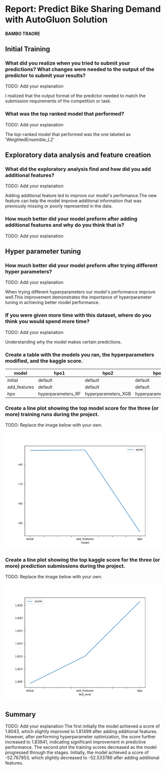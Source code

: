 # Report: Predict Bike Sharing Demand with AutoGluon Solution
#### BAMBO TRAORE

## Initial Training
### What did you realize when you tried to submit your predictions? What changes were needed to the output of the predictor to submit your results?
TODO: Add your explanation

I realized that the output format of the predictor needed to match the submission requirements of the competition or task.
### What was the top ranked model that performed?
TODO: Add your explanation


The top-ranked model that performed was the one labeled as 'WeightedEnsemble_L2'
## Exploratory data analysis and feature creation
### What did the exploratory analysis find and how did you add additional features?
TODO: Add your explanation

Adding additional feature led to improve our model's perfomance.The new feature can help the model improve additional information that was previously missing or poorly represented in the data.

### How much better did your model preform after adding additional features and why do you think that is?
TODO: Add your explanation


## Hyper parameter tuning
### How much better did your model preform after trying different hyper parameters?
TODO: Add your explanation

When trying different hyperparameters our model's performance improve well.This improvement demonstrates the importance of hyperparameter tuning in achieving better model performance.

### If you were given more time with this dataset, where do you think you would spend more time?
TODO: Add your explanation

Understanding why the model makes certain predictions.
### Create a table with the models you ran, the hyperparameters modified, and the kaggle score.
|model|hpo1|hpo2|hpo3|score|
|--|--|--|--|--|
|initial|default|default|default|1.80430|
|add_features|default|default|default|1.81499|
|hpo|hyperparameters_RF|hyperparameters_XGB|hyperparameters_KNN|1.83641|

### Create a line plot showing the top model score for the three (or more) training runs during the project.

TODO: Replace the image below with your own.

![model_train_score.png](img/model_train_score1.png)

### Create a line plot showing the top kaggle score for the three (or more) prediction submissions during the project.

TODO: Replace the image below with your own.

![model_test_score.png](img/model_test_score1.png)

## Summary
TODO: Add your explanation
The first initially the model achieved a score of 1.8043, which slightly improved to 1.81499 after adding additional features. However, after performing hyperparameter optimization, the score further increased to 1.83641, indicating significant improvement in predictive performance.
The second plot the training scores decreased as the model progressed through the stages. Initially, the model achieved a score of -52.767953, which slightly decreased to -52.533786 after adding additional features. 

